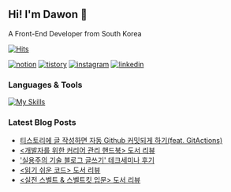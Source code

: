## Hi! I'm Dawon 👋

A Front-End Developer from South Korea

[![Hits](https://hits.seeyoufarm.com/api/count/incr/badge.svg?url=https%3A%2F%2Fgithub.com%2FDawon00&count_bg=%23B1C978&title_bg=%23000000&icon=&icon_color=%23E7E7E7&title=%F0%9F%91%80++Today%27s+Visits+%2F+Total+Visits&edge_flat=false)](https://hits.seeyoufarm.com)

[![notion](https://img.shields.io/badge/notion-000000?style=for-the-badge&logo=notion&logoColor=white)](https://seodawon.notion.site/Web-Developer-567c47ab15e5490994e50b527510bb69) [![tistory](https://img.shields.io/badge/tistory-ff5544?style=for-the-badge&logo=tistory&logoColor=white)](https://dawonny.tistory.com/) [![instagram](https://img.shields.io/badge/instagram-E4405F?style=for-the-badge&logo=instagram&logoColor=white)](https://www.instagram.com/wonny_dev/) [![linkedin](https://img.shields.io/badge/linkedin-0A66C2?style=for-the-badge&logo=linkedin&logoColor=white)](https://www.linkedin.com/in/%EB%8B%A4%EC%9B%90-%EC%84%9C-77846b295/)

### Languages & Tools

[![My Skills](https://skillicons.dev/icons?i=git,js,html,css,react,tailwind,vscode,notion)](https://skillicons.dev)




### Latest Blog Posts

- [티스토리에 글 작성하면 자동 Github 커밋되게 하기(feat. GitActions)](https://dawonny.tistory.com/468)
- [&lt;개발자를 위한 커리어 관리 핸드북&gt; 도서 리뷰](https://dawonny.tistory.com/467)
- ['실용주의 기술 블로그 글쓰기' 테크세미나 후기](https://dawonny.tistory.com/466)
- [&lt;읽기 쉬운 코드&gt; 도서 리뷰](https://dawonny.tistory.com/465)
- [&lt;실전 스벨트 &amp; 스벨트킷 입문&gt; 도서 리뷰](https://dawonny.tistory.com/464)

